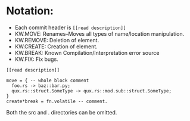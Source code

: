 # Notation:
- Each commit header is `[[read description]]`
- KW.MOVE: Renames–Moves all types of name/location manipulation.
- KW.REMOVE: Deletion of element.
- KW.CREATE: Creation of element.
- KW.BREAK: Known Compilation/Interpretation error source
- KW.FIX: Fix bugs.
```
[[read description]]

move = { -- whole block comment
  foo.rs -> baz::bar.py;
  qux.rs::struct.SomeType -> qux.rs::mod.sub::struct.SomeType;
}
create*break = fn.volatile -- comment.
```

Both the src and . directories can be omitted.
